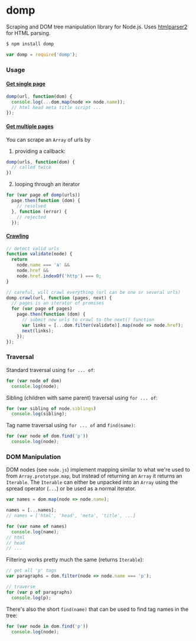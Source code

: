 # domp

Scraping and DOM tree manipulation library for Node.js. Uses [htmlparser2](https://github.com/fb55/htmlparser2) for HTML parsing.

```bash
$ npm install domp
```

```javascript
var domp = require('domp');
```

### Usage

#### [Get single page](https://github.com/mateogianolio/domp/blob/master/examples/single.js)

```javascript
domp(url, function(dom) {
  console.log(...dom.map(node => node.name));
  // html head meta title script ...
});
```

#### [Get multiple pages](https://github.com/mateogianolio/domp/blob/master/examples/multiple.js)

You can scrape an `Array` of urls by

1. providing a callback:

  ```javascript
  domp(urls, function(dom) {
    // called twice
  })
  ```

2. looping through an iterator

  ```javascript
  for (var page of domp(urls))
    page.then(function (dom) {
      // resolved
    }, function (error) {
      // rejected
    });
  ```

#### [Crawling](https://github.com/mateogianolio/domp/blob/master/examples/crawl.js)

```javascript
// detect valid urls
function validate(node) {
  return
    node.name === 'a' &&
    node.href &&
    node.href.indexOf('http') === 0;
}

// careful, will crawl everything (url can be one or several urls)
domp.crawl(url, function (pages, next) {
  // pages is an iterator of promises
  for (var page of pages)
    page.then(function (dom) {
      // submit new urls to crawl to the next() function
      var links = [...dom.filter(validate)].map(node => node.href);
      next(links);
    });
});
```

### Traversal

Standard traversal using `for ... of`:

```javascript
for (var node of dom)
  console.log(node);
```

Sibling (children with same parent) traversal using `for ... of`:

```javascript
for (var sibling of node.siblings)
  console.log(sibling);
```

Tag name traversal using `for ... of` and `find(name)`:

```javascript
for (var node of dom.find('p'))
  console.log(node);
```


### DOM Manipulation

DOM nodes (see `node.js`) implement mapping similar to what we're used to from `Array.prototype.map`, but instead of returning an `Array` it returns an `Iterable`. The `Iterable` can either be unpacked into an `Array` using the spread operator (`...`) or be used as a normal iterator.

```javascript
var names = dom.map(node => node.name);

names = [...names];
// names = ['html', 'head', 'meta', 'title', ...]

for (var name of names)
  console.log(name);
// html
// head
// ...
```

Filtering works pretty much the same (returns `Iterable`):

```javascript
// get all 'p' tags
var paragraphs = dom.filter(node => node.name === 'p');

// traverse
for (var p of paragraphs)
  console.log(p);
```

There's also the short `find(name)` that can be used to find tag names in the tree:

```javascript
for (var node in dom.find('p'))
  console.log(node);
```
